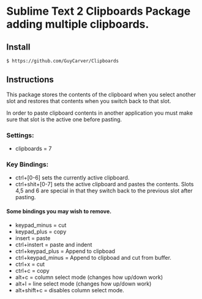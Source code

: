 # Sublime Text 2 Clipboards Package adding multiple clipboards.

## Install

    $ https://github.com/GuyCarver/Clipboards

## Instructions

This package stores the contents of the clipboard when you select another slot and restores that contents when you switch back to that slot.

In order to paste clipboard contents in another application you must make sure that slot is the active one before pasting.

### Settings:

* clipboards = 7

### Key Bindings:

* ctrl+[0-6] sets the currently active clipboard.
* ctrl+shit+[0-7] sets the active clipboard and pastes the contents.
    Slots 4,5 and 6 are special in that they switch back to the previous slot after pasting.

#### Some bindings you may wish to remove.
* keypad_minus = cut
* keypad_plus = copy
* insert = paste
* ctrl+instert = paste and indent
* ctrl+keypad_plus = Append to clipboad
* ctrl+keypad_minus = Append to clipboad and cut from buffer.
* ctrl+x = cut
* ctrl+c = copy
* alt+c = column select mode (changes how up/down work)
* alt+l = line select mode (changes how up/down work)
* alt+shift+c = disables column select mode.
